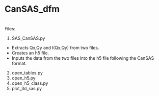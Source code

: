 # CanSAS_dfm
#

<p> Files: </p>

1. SAS_CanSAS.py

* Extracts Qx,Qy and I(Qx,Qy) from two files.  
* Creates an h5 file. 
* Inputs the data from the two files into the h5 file following the CanSAS format. 

2. open_tables.py
3. open_h5.py
4. open_h5_class.py
5. plot_3d_sas.py
